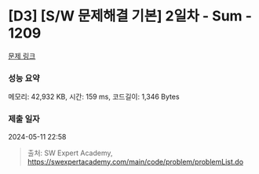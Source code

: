 # [D3] [S/W 문제해결 기본] 2일차 - Sum - 1209 

[문제 링크](https://swexpertacademy.com/main/code/problem/problemDetail.do?contestProbId=AV13_BWKACUCFAYh) 

### 성능 요약

메모리: 42,932 KB, 시간: 159 ms, 코드길이: 1,346 Bytes

### 제출 일자

2024-05-11 22:58



> 출처: SW Expert Academy, https://swexpertacademy.com/main/code/problem/problemList.do